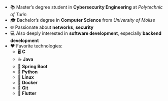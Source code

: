 - 📚 Master’s degree student in **Cybersecurity Engineering** at *Polytechnic of Turin*  
- 🎓 Bachelor’s degree in **Computer Science** from *University of Molise*  
- 🌐 Passionate about **networks**, **security**  
- 💻 Also deeply interested in **software development**, especially **backend development**  
- ❤️ Favorite technologies:  
  - 🖥️ **C**  
  - ☕ **Java**  
  - 🚀 **Spring Boot**  
  - 🐍 **Python**
  - 🐧 **Linux** 
  - 🐳 **Docker**  
  - 🌱 **Git**
  - 📱 **Flutter**
